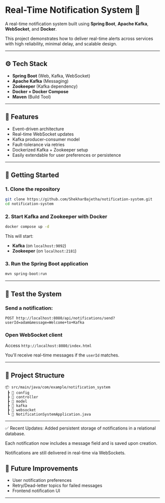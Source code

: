 # Real-Time Notification System 🚀

A real-time notification system built using **Spring Boot**, **Apache Kafka**, **WebSocket**, and **Docker**.

This project demonstrates how to deliver real-time alerts across services with high reliability, minimal delay, and scalable design.

---

## ⚙️ Tech Stack

- **Spring Boot** (Web, Kafka, WebSocket)
- **Apache Kafka** (Messaging)
- **Zookeeper** (Kafka dependency)
- **Docker + Docker Compose**
- **Maven** (Build Tool)

---

## 📌 Features

- Event-driven architecture
- Real-time WebSocket updates
- Kafka producer-consumer model
- Fault-tolerance via retries
- Dockerized Kafka + Zookeeper setup
- Easily extendable for user preferences or persistence

---

## 🚀 Getting Started

### 1. Clone the repository

```bash
git clone https://github.com/ShekharBajetha/notification-system.git
cd notification-system
```

### 2. Start Kafka and Zookeeper with Docker

```bash
docker compose up -d
```

This will start:
- **Kafka** (on `localhost:9092`)
- **Zookeeper** (on `localhost:2181`)

### 3. Run the Spring Boot application

```bash
mvn spring-boot:run
```

---

## 🧪 Test the System

### Send a notification:

```http
POST http://localhost:8080/api/notifications/send?userId=adam&message=Welcome+to+Kafka
```

### Open WebSocket client

Access `http://localhost:8080/index.html`

You'll receive real-time messages if the `userId` matches.

---

## 📂 Project Structure

```
📦 src/main/java/com/example/notification_system
 ┣ 📂 config
 ┣ 📂 controller
 ┣ 📂 model
 ┣ 📂 kafka
 ┣ 📂 websocket
 ┗ 📜 NotificationSystemApplication.java
```

---
✅ Recent Updates:
Added persistent storage of notifications in a relational database.

Each notification now includes a message field and is saved upon creation.

Notifications are still delivered in real-time via WebSockets.



## 🧼 Future Improvements

- User notification preferences
- Retry/Dead-letter topics for failed messages
- Frontend notification UI

---
